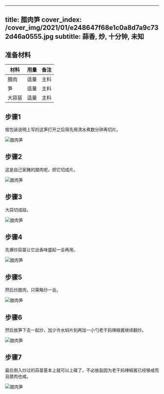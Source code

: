 
---
title: 腊肉笋
cover_index: /cover_img/2021/01/e248647f68e1c0a8d7a9c732d46a0555.jpg
subtitle: 蒜香, 炒, 十分钟, 未知
---

## 准备材料

| 材料     | 用量 | 备注|
| ------- | ----- | --- |
| 腊肉 | 适量| 主料 |
| 笋 | 适量| 主料 |
| 大蒜苗 | 适量| 主料 |

## 步骤1

按包装说明上写的这笋打开之后得先用清水煮数分钟再切片。

![腊肉笋](https://i8.meishichina.com/attachment/recipe/201010/201010200838094.jpg?x-oss-process=style/p320) 

## 步骤2

这是自己家腌的腊肉呢，把它切成片。

![腊肉笋](https://i8.meishichina.com/attachment/recipe/201010/201010200839221.jpg?x-oss-process=style/p320) 

## 步骤3

大蒜切成段。

![腊肉笋](https://i8.meishichina.com/attachment/recipe/201010/201010200840024.jpg?x-oss-process=style/p320) 

## 步骤4

先爆炒蒜苗让它出香味盛起一会再用。

![腊肉笋](https://i8.meishichina.com/attachment/recipe/201010/201010200841151.jpg?x-oss-process=style/p320) 

## 步骤5

然后炒腊肉，只需略炒一会。

![腊肉笋](https://i8.meishichina.com/attachment/recipe/201010/201010200843042.jpg?x-oss-process=style/p320) 

## 步骤6

然后放笋下去一起炒，加少许水焖片刻再加一小勺老干妈辣椒酱继续翻炒。

![腊肉笋](https://i8.meishichina.com/attachment/recipe/201010/201010200844093.jpg?x-oss-process=style/p320) 

## 步骤7

最后倒入炒过的蒜苗基本上就可以上碟了，不必放盐因为老干妈辣椒酱已经够咸而且腊肉也咸。

![腊肉笋](https://i8.meishichina.com/attachment/recipe/201010/201010200845440.jpg?x-oss-process=style/p320) 

